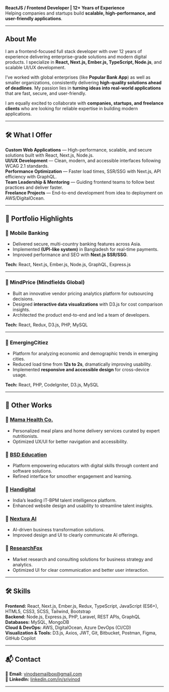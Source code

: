 **ReactJS / Frontend Developer | 12+ Years of Experience**  
Helping companies and startups build **scalable, high-performance, and user-friendly applications**.  

---

## About Me  

I am a frontend-focused full stack developer with over 12 years of experience delivering enterprise-grade solutions and modern digital products. I specialize in **React, Next.js, Ember.js, TypeScript, Node.js**, and scalable UI/UX development.  

I’ve worked with global enterprises (like **Popular Bank App**) as well as smaller organizations, consistently delivering **high-quality solutions ahead of deadlines**. My passion lies in **turning ideas into real-world applications** that are fast, secure, and user-friendly.  

I am equally excited to collaborate with **companies, startups, and freelance clients** who are looking for reliable expertise in building modern applications.  

---

## 🛠 What I Offer  

**Custom Web Applications** — High-performance, scalable, and secure solutions built with React, Next.js, Node.js.  
**UI/UX Development** — Clean, modern, and accessible interfaces following WCAG 2.1 standards.  
**Performance Optimization** — Faster load times, SSR/SSG with Next.js, API efficiency with GraphQL.  
**Team Leadership & Mentoring** — Guiding frontend teams to follow best practices and deliver faster.  
**Freelance Projects** — End-to-end development from idea to deployment on AWS/DigitalOcean.  

---

## 🌟 Portfolio Highlights  

### 🔹 **Mobile Banking**  
- Delivered secure, multi-country banking features across Asia.  
- Implemented **(UPI-like system)** in Bangladesh for real-time payments.  
- Improved performance and SEO with **Next.js SSR/SSG**.  

**Tech:** React, Next.js, Ember.js, Node.js, GraphQL, Express.js  

---

### 🔹 **MindPrice (Mindfields Global)**  
- Built an innovative vendor pricing analytics platform for outsourcing decisions.  
- Designed **interactive data visualizations** with D3.js for cost comparison insights.  
- Architected the product end-to-end and led a team of developers.  

**Tech:** React, Redux, D3.js, PHP, MySQL  

---

### 🔹 **EmergingCitiez**  
- Platform for analyzing economic and demographic trends in emerging cities.  
- Reduced load time from **12s to 2s**, dramatically improving usability.  
- Implemented **responsive and accessible design** for cross-device usage.  

**Tech:** React, PHP, CodeIgniter, D3.js, MySQL  

---

## 💼 Other Works  

### 🔹 [Mama Health Co.](https://mamahealthco.com/)  
- Personalized meal plans and home delivery services curated by expert nutritionists.  
- Optimized UX/UI for better navigation and accessibility.  

### 🔹 [BSD Education](https://www.bsd.edu.in/)  
- Platform empowering educators with digital skills through content and software solutions.  
- Refined interface for smoother engagement and learning.  

### 🔹 [Handigital](https://www.handigital.com/)  
- India’s leading IT-BPM talent intelligence platform.  
- Enhanced website design and usability to streamline talent insights.  

### 🔹 [Nextura AI](https://www.nextura.ai/)  
- AI-driven business transformation solutions.  
- Improved design and UI to clearly communicate AI offerings.  

### 🔹 [ResearchFox](https://researchfox.com/)  
- Market research and consulting solutions for business strategy and analytics.  
- Optimized UI for clear communication and better user interaction.  

---

## 🛠 Skills  

**Frontend:** React, Next.js, Ember.js, Redux, TypeScript, JavaScript (ES6+), HTML5, CSS3, SCSS, Tailwind, Bootstrap  
**Backend:** Node.js, Express.js, PHP, Laravel, REST APIs, GraphQL  
**Databases:** MySQL, MongoDB  
**Cloud & DevOps:** AWS, DigitalOcean, Azure DevOps (CI/CD)  
**Visualization & Tools:** D3.js, Axios, JWT, Git, Bitbucket, Postman, Figma, GitHub Copilot  

---

## 📬 Contact  

📧 **Email:** [vinodsemailbox@gmail.com](mailto:vinodsemailbox@gmail.com)  
🔗 **LinkedIn:** [linkedin.com/in/srivinod](https://www.linkedin.com/in/srivinod)  

---
